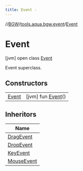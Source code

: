 ```yaml
---
title: Event -
---
```

//[BGW](../../../index.md)/[tools.aqua.bgw.event](../index.md)/[Event](index.md)



# Event  
 [jvm] open class [Event](index.md)

Event superclass.

   


## Constructors  
  
| | |
|---|---|
| <a name="tools.aqua.bgw.event/Event/Event/#/PointingToDeclaration/"></a>[Event](-event.md)| <a name="tools.aqua.bgw.event/Event/Event/#/PointingToDeclaration/"></a> [jvm] fun [Event](-event.md)()   <br>|


## Inheritors  
  
|  Name | 
|---|
| <a name="tools.aqua.bgw.event/DragEvent///PointingToDeclaration/"></a>[DragEvent](../-drag-event/index.md)|
| <a name="tools.aqua.bgw.event/DropEvent///PointingToDeclaration/"></a>[DropEvent](../-drop-event/index.md)|
| <a name="tools.aqua.bgw.event/KeyEvent///PointingToDeclaration/"></a>[KeyEvent](../-key-event/index.md)|
| <a name="tools.aqua.bgw.event/MouseEvent///PointingToDeclaration/"></a>[MouseEvent](../-mouse-event/index.md)|

